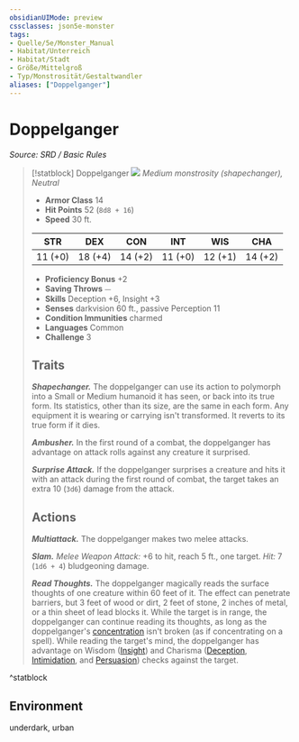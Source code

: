 ```yaml
---
obsidianUIMode: preview
cssclasses: json5e-monster
tags:
- Quelle/5e/Monster_Manual
- Habitat/Unterreich
- Habitat/Stadt
- Größe/Mittelgroß
- Typ/Monstrosität/Gestaltwandler
aliases: ["Doppelganger"]
---
```

# Doppelganger
*Source: SRD / Basic Rules*  

> [!statblock] Doppelganger
> ![](compendium/bestiary/monstrosity/token/doppelganger.png#token)
> *Medium monstrosity (shapechanger), Neutral*
> 
> - **Armor Class** 14 
> - **Hit Points** 52 (`8d8 + 16`)
> - **Speed** 30 ft.
> 
> |STR|DEX|CON|INT|WIS|CHA|
> |:---:|:---:|:---:|:---:|:---:|:---:|
> |11 (+0)|18 (+4)|14 (+2)|11 (+0)|12 (+1)|14 (+2)|
> 
> - **Proficiency Bonus** +2
> - **Saving Throws** ⏤
> - **Skills** Deception +6, Insight +3
> - **Senses** darkvision 60 ft., passive Perception 11
> - **Condition Immunities** charmed
> - **Languages** Common
> - **Challenge** 3
> 
> ## Traits
> 
> ***Shapechanger.*** The doppelganger can use its action to polymorph into a Small or Medium humanoid it has seen, or back into its true form. Its statistics, other than its size, are the same in each form. Any equipment it is wearing or carrying isn't transformed. It reverts to its true form if it dies.
> 
> ***Ambusher.*** In the first round of a combat, the doppelganger has advantage on attack rolls against any creature it surprised.
> 
> ***Surprise Attack.*** If the doppelganger surprises a creature and hits it with an attack during the first round of combat, the target takes an extra 10 (`3d6`) damage from the attack.
> 
> ## Actions
> 
> ***Multiattack.*** The doppelganger makes two melee attacks.
> 
> ***Slam.*** *Melee Weapon Attack:* +6 to hit, reach 5 ft., one target. *Hit:* 7 (`1d6 + 4`) bludgeoning damage.
> 
> ***Read Thoughts.*** The doppelganger magically reads the surface thoughts of one creature within 60 feet of it. The effect can penetrate barriers, but 3 feet of wood or dirt, 2 feet of stone, 2 inches of metal, or a thin sheet of lead blocks it. While the target is in range, the doppelganger can continue reading its thoughts, as long as the doppelganger's [concentration](rules/conditions.md#concentration) isn't broken (as if concentrating on a spell). While reading the target's mind, the doppelganger has advantage on Wisdom ([Insight](rules/skills.md#Insight)) and Charisma ([Deception](rules/skills.md#Deception), [Intimidation](rules/skills.md#Intimidation), and [Persuasion](rules/skills.md#Persuasion)) checks against the target.
^statblock

## Environment

underdark, urban